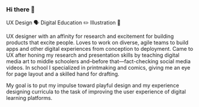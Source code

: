 ### Hi there 👋
UX Design 🗣️ Digital Education ✏️ Illustration 🎨

UX designer with an affinity for research and excitement for building products that excite people. Loves to work on diverse, agile teams to build apps and other digital experiences from conception to deployment.
Came to UX after honing my research and presentation skills by teaching digital media art to middle schoolers and–before that—fact-checking social media videos. In school I specialized in printmaking and comics, giving me an eye for page layout and a skilled hand for drafting.

My goal is to put my impulse toward playful design and my experience designing curricula to the task of improving the user experience of digital learning platforms.
